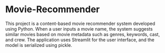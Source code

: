 # Movie-Recommender
This project is a content-based movie recommender system developed using Python. When a user inputs a movie name, the system suggests similar movies based on movie metadata such as genres, keywords, cast, and crew. The application uses Streamlit for the user interface, and the model is serialized using pickle.
